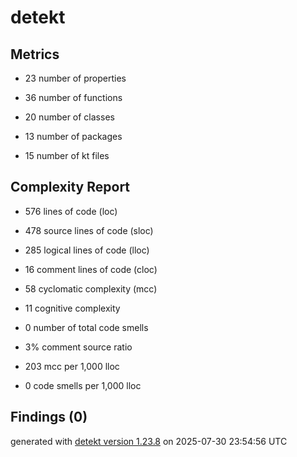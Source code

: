 # detekt

## Metrics

* 23 number of properties

* 36 number of functions

* 20 number of classes

* 13 number of packages

* 15 number of kt files

## Complexity Report

* 576 lines of code (loc)

* 478 source lines of code (sloc)

* 285 logical lines of code (lloc)

* 16 comment lines of code (cloc)

* 58 cyclomatic complexity (mcc)

* 11 cognitive complexity

* 0 number of total code smells

* 3% comment source ratio

* 203 mcc per 1,000 lloc

* 0 code smells per 1,000 lloc

## Findings (0)

generated with [detekt version 1.23.8](https://detekt.dev/) on 2025-07-30 23:54:56 UTC
